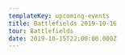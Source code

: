 ```yaml
---
templateKey: upcoming-events
title: Battlefields 2019-10-16
tour: Battlefields
date: 2019-10-15T22:00:00.000Z
---
```

